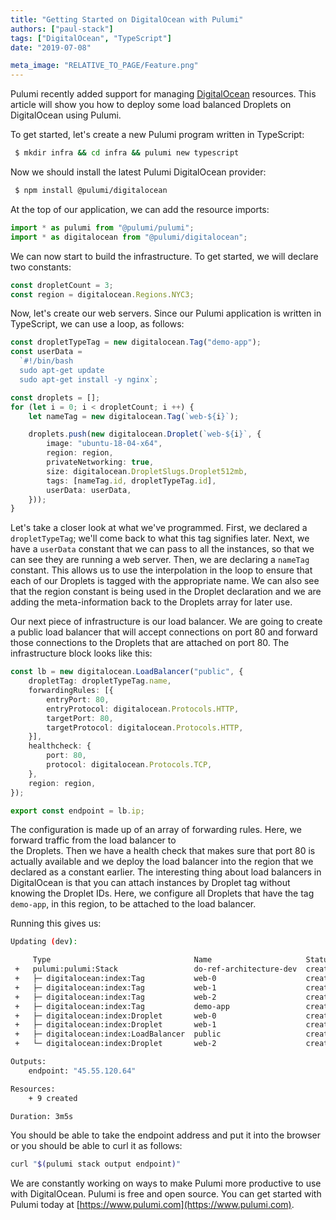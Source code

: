 ```yaml
---
title: "Getting Started on DigitalOcean with Pulumi"
authors: ["paul-stack"]
tags: ["DigitalOcean", "TypeScript"]
date: "2019-07-08"

meta_image: "RELATIVE_TO_PAGE/Feature.png"
---
```


Pulumi recently added support for managing [DigitalOcean](https://www.digitalocean.com/) resources. This article will 
show you how to deploy some load balanced Droplets on DigitalOcean using Pulumi.

To get started, let's create a new Pulumi program written in TypeScript:

```bash
 $ mkdir infra && cd infra && pulumi new typescript
```

Now we should install the latest Pulumi DigitalOcean provider:

```bash
 $ npm install @pulumi/digitalocean
```

At the top of our application, we can add the resource imports:

```typescript
import * as pulumi from "@pulumi/pulumi";
import * as digitalocean from "@pulumi/digitalocean";
```

We can now start to build the infrastructure. To get started, we will declare two constants:

```typescript
const dropletCount = 3;
const region = digitalocean.Regions.NYC3;
```

Now, let's create our web servers. Since our Pulumi application is written in TypeScript, we can use a loop, as follows:

```typescript
const dropletTypeTag = new digitalocean.Tag("demo-app");
const userData = 
  `#!/bin/bash
  sudo apt-get update
  sudo apt-get install -y nginx`;

const droplets = [];
for (let i = 0; i < dropletCount; i ++) {
    let nameTag = new digitalocean.Tag(`web-${i}`);

    droplets.push(new digitalocean.Droplet(`web-${i}`, {
        image: "ubuntu-18-04-x64",
        region: region,
        privateNetworking: true,
        size: digitalocean.DropletSlugs.Droplet512mb,
        tags: [nameTag.id, dropletTypeTag.id],
        userData: userData,
    }));
}
```

Let's take a closer look at what we've programmed. First, we declared a `dropletTypeTag`; we'll come back to what this 
tag signifies later. Next, we have a `userData` constant that we can pass to all the instances, so that we can 
see they are running a web server. Then, we are declaring a `nameTag` constant. This allows us to use the interpolation 
in the loop to ensure that each of our Droplets is tagged with the appropriate name. We can also see that the region 
constant is being used in the Droplet declaration and we are adding the meta-information back to the Droplets array for 
later use.

Our next piece of infrastructure is our load balancer. We are going to create a public load balancer that will accept 
connections on port 80 and forward those connections to the Droplets that are attached on port 80. The infrastructure 
block looks like this:

```typescript
const lb = new digitalocean.LoadBalancer("public", {
    dropletTag: dropletTypeTag.name,
    forwardingRules: [{
        entryPort: 80,
        entryProtocol: digitalocean.Protocols.HTTP,
        targetPort: 80,
        targetProtocol: digitalocean.Protocols.HTTP,
    }],
    healthcheck: {
        port: 80,
        protocol: digitalocean.Protocols.TCP,
    },
    region: region,
});

export const endpoint = lb.ip;
```

The configuration is made up of an array of forwarding rules. Here, we forward traffic from the load balancer to  
the Droplets. Then we have a health check that makes sure that port 80 is actually available and we deploy 
the load balancer into the region that we declared as a constant earlier. The interesting thing about load balancers in 
DigitalOcean is that you can attach instances by Droplet tag without knowing the Droplet IDs. Here, we configure
all Droplets that have the tag `demo-app`, in this region, to be attached to the load balancer. 

Running this gives us:

```bash
Updating (dev):

     Type                                Name                     Status
 +   pulumi:pulumi:Stack                 do-ref-architecture-dev  created
 +   ├─ digitalocean:index:Tag           web-0                    created
 +   ├─ digitalocean:index:Tag           web-1                    created
 +   ├─ digitalocean:index:Tag           web-2                    created
 +   ├─ digitalocean:index:Tag           demo-app                 created
 +   ├─ digitalocean:index:Droplet       web-0                    created
 +   ├─ digitalocean:index:Droplet       web-1                    created
 +   ├─ digitalocean:index:LoadBalancer  public                   created
 +   └─ digitalocean:index:Droplet       web-2                    created

Outputs:
    endpoint: "45.55.120.64"

Resources:
    + 9 created

Duration: 3m5s
```

You should be able to take the endpoint address and put it into the browser or you should be able to curl it as follows:

```bash
curl "$(pulumi stack output endpoint)"
```

We are constantly working on ways to make Pulumi more productive to use with DigitalOcean. Pulumi is free and open 
source. You can get started with Pulumi today at [https://www.pulumi.com](https://www.pulumi.com).